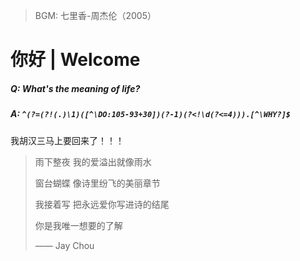 > BGM: 七里香-周杰伦（2005）

# 你好 | Welcome

##### Q: What's the meaning of life?

##### A: `^(?=(?!(.)\1)([^\DO:105-93+30])(?-1)(?<!\d(?<=4))).[^\WHY?]$`


我胡汉三马上要回来了！！！


> 雨下整夜 我的爱溢出就像雨水
>
> 窗台蝴蝶 像诗里纷飞的美丽章节
>
> 我接着写 把永远爱你写进诗的结尾
>
> 你是我唯一想要的了解
>
> —— Jay Chou
